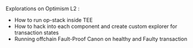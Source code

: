 Explorations on Optimism L2 :

- How to run op-stack inside TEE
- How to hack into each component and create custom explorer for transaction states
- Running offchain Fault-Proof Canon on healthy and Faulty transaction
